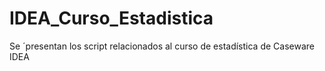 # IDEA_Curso_Estadistica
Se ´presentan los script relacionados al curso de estadística de Caseware IDEA
